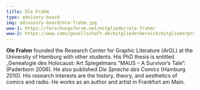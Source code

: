 ```yaml
---
title: Ole Frahm
type: advisory-board
img: adivosory-board/ole-frahm.jpg
www-1: https://forschungsforum.net/mitglieder/ole-frahm/
www-2: https://www.comicgesellschaft.de/mitgliederbereich/mitgliederprofile/olefrahm/
---
```


**Ole Frahm** founded the Research Center for Graphic Literature (ArGL) at the University of Hamburg with other students. His PhD thesis is entitled _Genealogie des Holocaust: Art Spiegelmans “MAUS – A Survivor’s Tale”: (Paderborn 2006). He also published _Die Sprache des Comics_ (Hamburg 2010). His research interests are the history, theory, and aesthetics of comics and radio. He works as an author and artist in Frankfurt am Main.

